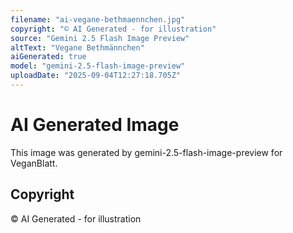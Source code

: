 ```yaml
---
filename: "ai-vegane-bethmaennchen.jpg"
copyright: "© AI Generated - for illustration"
source: "Gemini 2.5 Flash Image Preview"
altText: "Vegane Bethmännchen"
aiGenerated: true
model: "gemini-2.5-flash-image-preview"
uploadDate: "2025-09-04T12:27:18.705Z"
---
```


# AI Generated Image

This image was generated by gemini-2.5-flash-image-preview for VeganBlatt.

## Copyright
© AI Generated - for illustration
